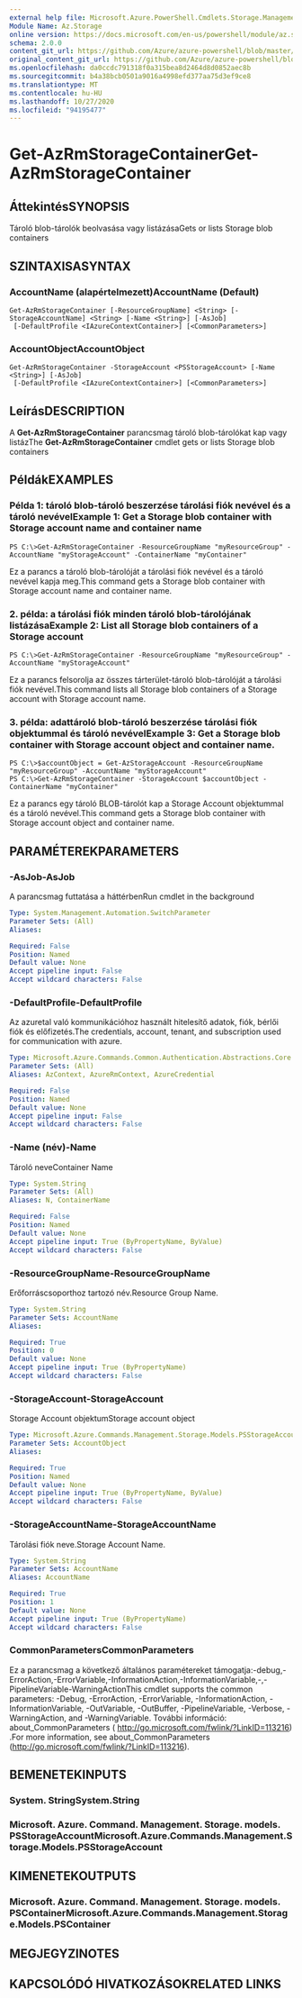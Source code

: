 ```yaml
---
external help file: Microsoft.Azure.PowerShell.Cmdlets.Storage.Management.dll-Help.xml
Module Name: Az.Storage
online version: https://docs.microsoft.com/en-us/powershell/module/az.storage/get-azrmstoragecontainer
schema: 2.0.0
content_git_url: https://github.com/Azure/azure-powershell/blob/master/src/Storage/Storage.Management/help/Get-AzRmStorageContainer.md
original_content_git_url: https://github.com/Azure/azure-powershell/blob/master/src/Storage/Storage.Management/help/Get-AzRmStorageContainer.md
ms.openlocfilehash: da0ccdc791318f0a315bea8d2464d8d0852aec8b
ms.sourcegitcommit: b4a38bcb0501a9016a4998efd377aa75d3ef9ce8
ms.translationtype: MT
ms.contentlocale: hu-HU
ms.lasthandoff: 10/27/2020
ms.locfileid: "94195477"
---
```

# <span data-ttu-id="6be70-101">Get-AzRmStorageContainer</span><span class="sxs-lookup"><span data-stu-id="6be70-101">Get-AzRmStorageContainer</span></span>

## <span data-ttu-id="6be70-102">Áttekintés</span><span class="sxs-lookup"><span data-stu-id="6be70-102">SYNOPSIS</span></span>
<span data-ttu-id="6be70-103">Tároló blob-tárolók beolvasása vagy listázása</span><span class="sxs-lookup"><span data-stu-id="6be70-103">Gets or lists Storage blob containers</span></span>

## <span data-ttu-id="6be70-104">SZINTAXISA</span><span class="sxs-lookup"><span data-stu-id="6be70-104">SYNTAX</span></span>

### <span data-ttu-id="6be70-105">AccountName (alapértelmezett)</span><span class="sxs-lookup"><span data-stu-id="6be70-105">AccountName (Default)</span></span>
```
Get-AzRmStorageContainer [-ResourceGroupName] <String> [-StorageAccountName] <String> [-Name <String>] [-AsJob]
 [-DefaultProfile <IAzureContextContainer>] [<CommonParameters>]
```

### <span data-ttu-id="6be70-106">AccountObject</span><span class="sxs-lookup"><span data-stu-id="6be70-106">AccountObject</span></span>
```
Get-AzRmStorageContainer -StorageAccount <PSStorageAccount> [-Name <String>] [-AsJob]
 [-DefaultProfile <IAzureContextContainer>] [<CommonParameters>]
```

## <span data-ttu-id="6be70-107">Leírás</span><span class="sxs-lookup"><span data-stu-id="6be70-107">DESCRIPTION</span></span>
<span data-ttu-id="6be70-108">A **Get-AzRmStorageContainer** parancsmag tároló blob-tárolókat kap vagy listáz</span><span class="sxs-lookup"><span data-stu-id="6be70-108">The **Get-AzRmStorageContainer** cmdlet gets or lists  Storage blob containers</span></span>

## <span data-ttu-id="6be70-109">Példák</span><span class="sxs-lookup"><span data-stu-id="6be70-109">EXAMPLES</span></span>

### <span data-ttu-id="6be70-110">Példa 1: tároló blob-tároló beszerzése tárolási fiók nevével és a tároló nevével</span><span class="sxs-lookup"><span data-stu-id="6be70-110">Example 1: Get a Storage blob container with Storage account name and container name</span></span>
```
PS C:\>Get-AzRmStorageContainer -ResourceGroupName "myResourceGroup" -AccountName "myStorageAccount" -ContainerName "myContainer"
```

<span data-ttu-id="6be70-111">Ez a parancs a tároló blob-tárolóját a tárolási fiók nevével és a tároló nevével kapja meg.</span><span class="sxs-lookup"><span data-stu-id="6be70-111">This command gets a Storage blob container with Storage account name and container name.</span></span>

### <span data-ttu-id="6be70-112">2. példa: a tárolási fiók minden tároló blob-tárolójának listázása</span><span class="sxs-lookup"><span data-stu-id="6be70-112">Example 2: List  all Storage blob containers of a Storage account</span></span>
```
PS C:\>Get-AzRmStorageContainer -ResourceGroupName "myResourceGroup" -AccountName "myStorageAccount"
```

<span data-ttu-id="6be70-113">Ez a parancs felsorolja az összes tárterület-tároló blob-tárolóját a tárolási fiók nevével.</span><span class="sxs-lookup"><span data-stu-id="6be70-113">This command lists all Storage blob containers of a Storage account with Storage account name.</span></span>

### <span data-ttu-id="6be70-114">3. példa: adattároló blob-tároló beszerzése tárolási fiók objektummal és tároló nevével</span><span class="sxs-lookup"><span data-stu-id="6be70-114">Example 3: Get a Storage blob container with Storage account object and container name.</span></span>
```
PS C:\>$accountObject = Get-AzStorageAccount -ResourceGroupName "myResourceGroup" -AccountName "myStorageAccount"
PS C:\>Get-AzRmStorageContainer -StorageAccount $accountObject -ContainerName "myContainer"
```

<span data-ttu-id="6be70-115">Ez a parancs egy tároló BLOB-tárolót kap a Storage Account objektummal és a tároló nevével.</span><span class="sxs-lookup"><span data-stu-id="6be70-115">This command gets a Storage blob container with Storage account object and container name.</span></span>

## <span data-ttu-id="6be70-116">PARAMÉTEREK</span><span class="sxs-lookup"><span data-stu-id="6be70-116">PARAMETERS</span></span>

### <span data-ttu-id="6be70-117">-AsJob</span><span class="sxs-lookup"><span data-stu-id="6be70-117">-AsJob</span></span>
<span data-ttu-id="6be70-118">A parancsmag futtatása a háttérben</span><span class="sxs-lookup"><span data-stu-id="6be70-118">Run cmdlet in the background</span></span>

```yaml
Type: System.Management.Automation.SwitchParameter
Parameter Sets: (All)
Aliases:

Required: False
Position: Named
Default value: None
Accept pipeline input: False
Accept wildcard characters: False
```

### <span data-ttu-id="6be70-119">-DefaultProfile</span><span class="sxs-lookup"><span data-stu-id="6be70-119">-DefaultProfile</span></span>
<span data-ttu-id="6be70-120">Az azuretal való kommunikációhoz használt hitelesítő adatok, fiók, bérlői fiók és előfizetés.</span><span class="sxs-lookup"><span data-stu-id="6be70-120">The credentials, account, tenant, and subscription used for communication with azure.</span></span>

```yaml
Type: Microsoft.Azure.Commands.Common.Authentication.Abstractions.Core.IAzureContextContainer
Parameter Sets: (All)
Aliases: AzContext, AzureRmContext, AzureCredential

Required: False
Position: Named
Default value: None
Accept pipeline input: False
Accept wildcard characters: False
```

### <span data-ttu-id="6be70-121">-Name (név)</span><span class="sxs-lookup"><span data-stu-id="6be70-121">-Name</span></span>
<span data-ttu-id="6be70-122">Tároló neve</span><span class="sxs-lookup"><span data-stu-id="6be70-122">Container Name</span></span>

```yaml
Type: System.String
Parameter Sets: (All)
Aliases: N, ContainerName

Required: False
Position: Named
Default value: None
Accept pipeline input: True (ByPropertyName, ByValue)
Accept wildcard characters: False
```

### <span data-ttu-id="6be70-123">-ResourceGroupName</span><span class="sxs-lookup"><span data-stu-id="6be70-123">-ResourceGroupName</span></span>
<span data-ttu-id="6be70-124">Erőforráscsoporthoz tartozó név.</span><span class="sxs-lookup"><span data-stu-id="6be70-124">Resource Group Name.</span></span>

```yaml
Type: System.String
Parameter Sets: AccountName
Aliases:

Required: True
Position: 0
Default value: None
Accept pipeline input: True (ByPropertyName)
Accept wildcard characters: False
```

### <span data-ttu-id="6be70-125">-StorageAccount</span><span class="sxs-lookup"><span data-stu-id="6be70-125">-StorageAccount</span></span>
<span data-ttu-id="6be70-126">Storage Account objektum</span><span class="sxs-lookup"><span data-stu-id="6be70-126">Storage account object</span></span>

```yaml
Type: Microsoft.Azure.Commands.Management.Storage.Models.PSStorageAccount
Parameter Sets: AccountObject
Aliases:

Required: True
Position: Named
Default value: None
Accept pipeline input: True (ByPropertyName, ByValue)
Accept wildcard characters: False
```

### <span data-ttu-id="6be70-127">-StorageAccountName</span><span class="sxs-lookup"><span data-stu-id="6be70-127">-StorageAccountName</span></span>
<span data-ttu-id="6be70-128">Tárolási fiók neve.</span><span class="sxs-lookup"><span data-stu-id="6be70-128">Storage Account Name.</span></span>

```yaml
Type: System.String
Parameter Sets: AccountName
Aliases: AccountName

Required: True
Position: 1
Default value: None
Accept pipeline input: True (ByPropertyName)
Accept wildcard characters: False
```

### <span data-ttu-id="6be70-129">CommonParameters</span><span class="sxs-lookup"><span data-stu-id="6be70-129">CommonParameters</span></span>
<span data-ttu-id="6be70-130">Ez a parancsmag a következő általános paramétereket támogatja:-debug,-ErrorAction,-ErrorVariable,-InformationAction,-InformationVariable,-,-PipelineVariable-WarningAction</span><span class="sxs-lookup"><span data-stu-id="6be70-130">This cmdlet supports the common parameters: -Debug, -ErrorAction, -ErrorVariable, -InformationAction, -InformationVariable, -OutVariable, -OutBuffer, -PipelineVariable, -Verbose, -WarningAction, and -WarningVariable.</span></span> <span data-ttu-id="6be70-131">További információ: about_CommonParameters ( http://go.microsoft.com/fwlink/?LinkID=113216) .</span><span class="sxs-lookup"><span data-stu-id="6be70-131">For more information, see about_CommonParameters (http://go.microsoft.com/fwlink/?LinkID=113216).</span></span>

## <span data-ttu-id="6be70-132">BEMENETEK</span><span class="sxs-lookup"><span data-stu-id="6be70-132">INPUTS</span></span>

### <span data-ttu-id="6be70-133">System. String</span><span class="sxs-lookup"><span data-stu-id="6be70-133">System.String</span></span>

### <span data-ttu-id="6be70-134">Microsoft. Azure. Command. Management. Storage. models. PSStorageAccount</span><span class="sxs-lookup"><span data-stu-id="6be70-134">Microsoft.Azure.Commands.Management.Storage.Models.PSStorageAccount</span></span>

## <span data-ttu-id="6be70-135">KIMENETEK</span><span class="sxs-lookup"><span data-stu-id="6be70-135">OUTPUTS</span></span>

### <span data-ttu-id="6be70-136">Microsoft. Azure. Command. Management. Storage. models. PSContainer</span><span class="sxs-lookup"><span data-stu-id="6be70-136">Microsoft.Azure.Commands.Management.Storage.Models.PSContainer</span></span>

## <span data-ttu-id="6be70-137">MEGJEGYZI</span><span class="sxs-lookup"><span data-stu-id="6be70-137">NOTES</span></span>

## <span data-ttu-id="6be70-138">KAPCSOLÓDÓ HIVATKOZÁSOK</span><span class="sxs-lookup"><span data-stu-id="6be70-138">RELATED LINKS</span></span>
